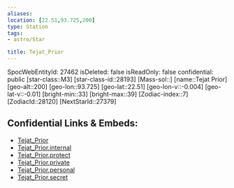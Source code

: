 ```yaml
---
aliases: 
location: [22.51,93.725,200]
type: Station
tags:
- astro/Star

title: Tejat_Prior
---
```

SpocWebEntityId: 27462
isDeleted: false
isReadOnly: false
confidential: public
[star-class::M3]
[star-class-id::28193]
[Mass-sol::]
[name::Tejat Prior]
[geo-alt::200]
[geo-lon::93.725]
[geo-lat::22.51]
[geo-lon-v::-0.004]
[geo-lat-v::-0.01]
[bright-min::33]
[bright-max::39]
[Zodiac-index::7]
[ZodiacId::28120]
[NextStarId::27379]



## Confidential Links & Embeds: 
- [Tejat_Prior](../../../_public/astro/Star/Tejat_Prior.md) 
- [Tejat_Prior.internal](../../../_internal/astro/Star/Tejat_Prior.internal.md) 
- [Tejat_Prior.protect](../../../_protect/astro/Star/Tejat_Prior.protect.md) 
- [Tejat_Prior.private](../../../_private/astro/Star/Tejat_Prior.private.md) 
- [Tejat_Prior.personal](../../../_personal/astro/Star/Tejat_Prior.personal.md) 
- [Tejat_Prior.secret](../../../_secret/astro/Star/Tejat_Prior.secret.md) 
